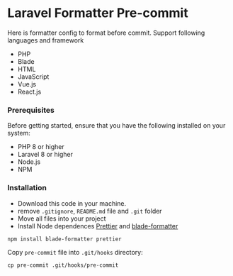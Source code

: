 # Laravel Formatter Pre-commit

Here is formatter config to format before commit. Support following languages and framework
- PHP
- Blade
- HTML
- JavaScript
- Vue.js
- React.js

### Prerequisites
Before getting started, ensure that you have the following installed on your system:

- PHP 8 or higher
- Laravel 8 or higher
- Node.js
- NPM

### Installation

- Download this code in your machine.
- remove `.gitignore`, `README.md` file and `.git` folder
- Move all files into your project
- Install Node dependences [Prettier](https://prettier.io) and [blade-formatter](https://github.com/shufo/blade-formatter)
```
npm install blade-formatter prettier
```

Copy `pre-commit` file into `.git/hooks` directory:

```
cp pre-commit .git/hooks/pre-commit
```
